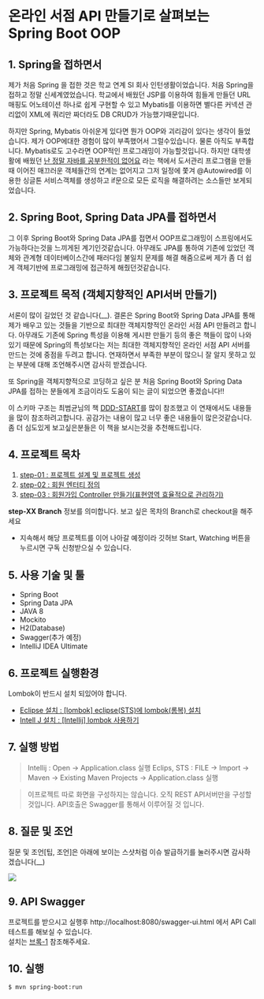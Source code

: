 # 온라인 서점 API 만들기로 살펴보는 Spring Boot OOP

## 1. Spring을 접하면서
제가 처음 Spring 을 접한 것은 학교 연계 SI 회사 인턴생활이었습니다. 처음 Spring을 접하고 정말 신세계였었습니다. 학교에서 배웠던 JSP를 이용하여 힘들게 만들던 URL매핑도 어노테이션 하나로 쉽게 구현할 수 있고 Mybatis를 이용하면 별다른 커넥션 관리없이 XML에 쿼리만 짜더라도 DB CRUD가 가능했기때문입니다.

하지만 Spring, Mybatis 아쉬운게 있다면 뭔가 OOP와 괴리감이 있다는 생각이 들었습니다. 제가 OOP에대한 경험이 많이 부족했어서 그럴수있습니다. 물론 아직도 부족합니다. Mybatis로도 고수라면 OOP적인 프로그래밍이 가능할것입니다. 하지만 대학생활에 배웠던 [난 정말 자바를 공부한적이 없어요](https://book.naver.com/bookdb/book_detail.nhn?bid=6056781) 라는 책에서 도서관리 프로그램을 만들 때 이어진 매끄러운 객체들간의 연계는 없어지고 그저 일정에 쫓겨 @Autowired를 이용한 싱글톤 서비스객체를 생성하고 if문으로 모든 로직을 해결하려는 소스들만 보게되었습니다. 

## 2. Spring Boot, Spring Data JPA를 접하면서
그 이후 Spring Boot와 Spring Data JPA를 접면서 OOP프로그래밍이 스프링에서도 가능하다는것을 느끼게된 계기인것같습니다. 아무래도 JPA를 통하여 기존에 있었던 객체와 관계형 데이터베이스간에 패러다임 불일치 문제를 해결 해줌으로써 제가 좀 더 쉽게 객체기반에 프로그래밍에 접근하게 해줬던것같습니다.

## 3. 프로젝트 목적 (객체지향적인 API서버 만들기)
서론이 많이 길었던 것 같습니다(__). 결론은 Spring Boot와 Spring Data JPA를 통해 제가 배우고 있는 것들을 기반으로 최대한 객체지향적인 온라인 서점 API 만들려고 합니다. 아무래도 기존에 Spring 특성을 이용해 게시판 만들기 등의 좋은 책들이 많이 나와있기 때문에 Spring의 특성보다는 저는 최대한 객체지향적인 온라인 서점 API 서버를 만드는 것에 중점을 두려고 합니다. 연재하면서 부족한 부분이 많으니 잘 알지 못하고 있는 부분에 대해 조언해주시면 감사히 받겠습니다.  

또 Spring을 객체지향적으로 코딩하고 싶은 분 처음 Spring Boot와 Spring Data JPA를 접하는 분들에게 조금이라도 도움이 되는 글이 되었으면 좋겠습니다!!

이 스키마 구조는 최범균님의 책 [DDD-START](https://book.naver.com/bookdb/book_detail.nhn?bid=10615650)를 많이 참조했고 이 연재에서도 내용들을 많이 참조하려고합니다. 공감가는 내용이 많고 너무 좋은 내용들이 많은것같습니다. 좀 더 심도있게 보고싶은분들은 이 책을 보시는것을 추천해드립니다.

## 4. 프로젝트 목차

1. [step-01 : 프로젝트 설계 및 프로젝트 생성](https://github.com/minwan1/online-book-store/blob/master/doc/book-1.md)
2. [step-02 : 회원 엔터티 정의](https://github.com/minwan1/online-book-store/blob/master/doc/book-2.md)
3. [step-03 : 회원가입 Controller 만들기(표현영역 효율적으로 관리하기)](https://github.com/minwan1/online-book-store/blob/master/doc/book-3.md)

**step-XX Branch** 정보를 의미합니다. 보고 싶은 목차의 Branch로 checkout을 해주세요

* 지속해서 해당 프로젝트를 이어 나아갈 예정이라 깃허브 Start, Watching 버튼을 누르시면 구독 신청받으실 수 있습니다. 

## 5. 사용 기술 및 툴
* Spring Boot
* Spring Data JPA
* JAVA 8
* Mockito
* H2(Database)
* Swagger(추가 예정)
* IntelliJ IDEA Ultimate

## 6. 프로젝트 실행환경
Lombok이 반드시 설치 되있어야 합니다.
* [Eclipse 설치 : [lombok] eclipse(STS)에 lombok(롬복) 설치](http://countryxide.tistory.com/16)
* [Intell J 설치 : [Intellij] lombok 사용하기](http://blog.woniper.net/229)


## 7. 실행 방법
> Intellij : Open -> Application.class 실행
> Eclips, STS : FILE -> Import -> Maven -> Existing Maven Projects -> Application.class 실행

> 이프로젝트 따로 화면을 구성하지는 않습니다. 오직 REST API서버만을 구성할것입니다. API호출은 Swagger를 통해서 이루어질 것 입니다.


## 8. 질문 및 조언
질문 및 조언[팁, 조언]은 아래에 보이는 스샷처럼 이슈 발급하기를 눌러주시면 감사하겠습니다(__)

![](https://i.imgur.com/YzqV42R.png)

## 9. API Swagger

프로젝트를 받으시고 실행후 http://localhost:8080/swagger-ui.html 에서 API Call 테스트를 해보실 수 있습니다. <br>
설치는 [브록-1](https://github.com/minwan1/online-book-store/blob/step-04/doc/%EB%B8%8C%EB%A1%9D-1.md) 참조해주세요.

## 10. 실행
```
$ mvn spring-boot:run
```

